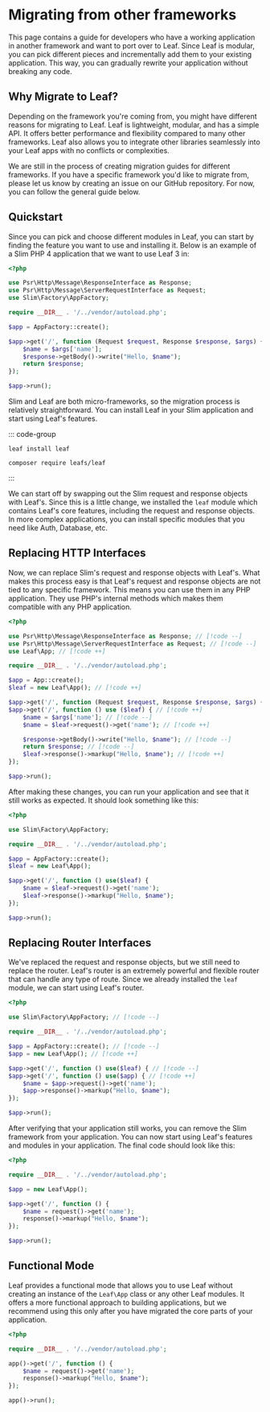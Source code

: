 # Migrating from other frameworks

This page contains a guide for developers who have a working application in another framework and want to port over to Leaf. Since Leaf is modular, you can pick different pieces and incrementally add them to your existing application. This way, you can gradually rewrite your application without breaking any code.

## Why Migrate to Leaf?

Depending on the framework you're coming from, you might have different reasons for migrating to Leaf. Leaf is lightweight, modular, and has a simple API. It offers better performance and flexibility compared to many other frameworks. Leaf also allows you to integrate other libraries seamlessly into your Leaf apps with no conflicts or complexities.

We are still in the process of creating migration guides for different frameworks. If you have a specific framework you'd like to migrate from, please let us know by creating an issue on our GitHub repository. For now, you can follow the general guide below.

## Quickstart

Since you can pick and choose different modules in Leaf, you can start by finding the feature you want to use and installing it. Below is an example of a Slim PHP 4 application that we want to use Leaf 3 in:

```php
<?php

use Psr\Http\Message\ResponseInterface as Response;
use Psr\Http\Message\ServerRequestInterface as Request;
use Slim\Factory\AppFactory;

require __DIR__ . '/../vendor/autoload.php';

$app = AppFactory::create();

$app->get('/', function (Request $request, Response $response, $args) {
    $name = $args['name'];
    $response->getBody()->write("Hello, $name");
    return $response;
});

$app->run();
```

Slim and Leaf are both micro-frameworks, so the migration process is relatively straightforward. You can install Leaf in your Slim application and start using Leaf's features.

::: code-group

```bash:no-line-numbers [Leaf CLI]
leaf install leaf
```

```bash:no-line-numbers [Composer]
composer require leafs/leaf
```

:::

We can start off by swapping out the Slim request and response objects with Leaf's. Since this is a little change, we installed the `leaf` module which contains Leaf's core features, including the request and response objects. In more complex applications, you can install specific modules that you need like Auth, Database, etc.

## Replacing HTTP Interfaces

Now, we can replace Slim's request and response objects with Leaf's. What makes this process easy is that Leaf's request and response objects are not tied to any specific framework. This means you can use them in any PHP application. They use PHP's internal methods which makes them compatible with any PHP application.

```php
<?php

use Psr\Http\Message\ResponseInterface as Response; // [!code --]
use Psr\Http\Message\ServerRequestInterface as Request; // [!code --]
use Leaf\App; // [!code ++]

require __DIR__ . '/../vendor/autoload.php';

$app = App::create();
$leaf = new Leaf\App(); // [!code ++]

$app->get('/', function (Request $request, Response $response, $args) { // [!code --]
$app->get('/', function () use ($leaf) { // [!code ++]
    $name = $args['name']; // [!code --]
    $name = $leaf->request()->get('name'); // [!code ++]

    $response->getBody()->write("Hello, $name"); // [!code --]
    return $response; // [!code --]
    $leaf->response()->markup("Hello, $name"); // [!code ++]
});

$app->run();
```

After making these changes, you can run your application and see that it still works as expected. It should look something like this:

```php
<?php

use Slim\Factory\AppFactory;

require __DIR__ . '/../vendor/autoload.php';

$app = AppFactory::create();
$leaf = new Leaf\App();

$app->get('/', function () use($leaf) {
    $name = $leaf->request()->get('name');
    $leaf->response()->markup("Hello, $name");
});

$app->run();
```

## Replacing Router Interfaces

We've replaced the request and response objects, but we still need to replace the router. Leaf's router is an extremely powerful and flexible router that can handle any type of route. Since we already installed the `leaf` module, we can start using Leaf's router.

```php
<?php

use Slim\Factory\AppFactory; // [!code --]

require __DIR__ . '/../vendor/autoload.php';

$app = AppFactory::create(); // [!code --]
$app = new Leaf\App(); // [!code ++]

$app->get('/', function () use($leaf) { // [!code --]
$app->get('/', function () use($app) { // [!code ++]
    $name = $app->request()->get('name');
    $app->response()->markup("Hello, $name");
});

$app->run();
```

After verifying that your application still works, you can remove the Slim framework from your application. You can now start using Leaf's features and modules in your application. The final code should look like this:

```php
<?php

require __DIR__ . '/../vendor/autoload.php';

$app = new Leaf\App();

$app->get('/', function () {
    $name = request()->get('name');
    response()->markup("Hello, $name");
});

$app->run();
```

## Functional Mode

Leaf provides a functional mode that allows you to use Leaf without creating an instance of the `Leaf\App` class or any other Leaf modules. It offers a more functional approach to building applications, but we recommend using this only after you have migrated the core parts of your application.

```php
<?php

require __DIR__ . '/../vendor/autoload.php';

app()->get('/', function () {
    $name = request()->get('name');
    response()->markup("Hello, $name");
});

app()->run();
```
